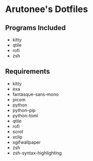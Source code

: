 # Arutonee's Dotfiles

## Programs Included
- kitty
- qtile
- rofi
- zsh

## Requirements
- kitty
- exa
- fantasque-sans-mono
- picom
- python
- python-pip
- python-toml
- qtile
- rofi
- scrot
- xclip
- xgifwallpaper
- zsh
- zsh-syntax-highlighting
